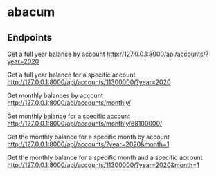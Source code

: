 # abacum

## Endpoints

Get a full year balance by account
http://127.0.0.1:8000/api/accounts/?year=2020

Get a full year balance for a specific account
http://127.0.0.1:8000/api/accounts/11300000/?year=2020

Get monthly balances by account
http://127.0.0.1:8000/api/accounts/monthly/

Get monthly balance for a specific account
http://127.0.0.1:8000/api/accounts/monthly/68100000/

Get the monthly balance for a specific month by account
http://127.0.0.1:8000/api/accounts/?year=2020&month=1

Get the monthly balance for a specific month and a specific account
http://127.0.0.1:8000/api/accounts/11300000/?year=2020&month=1
